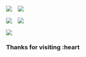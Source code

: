 ![](http://github-profile-summary-cards.vercel.app/api/cards/stats?username=EriciusX&theme=vue)
&nbsp;&nbsp;
![](http://github-profile-summary-cards.vercel.app/api/cards/productive-time?username=EriciusX&theme=vue&utcOffset=8)

![](http://github-profile-summary-cards.vercel.app/api/cards/most-commit-language?username=EriciusX&theme=vue&exclude=HTML)
&nbsp;&nbsp;
![](http://github-profile-summary-cards.vercel.app/api/cards/repos-per-language?username=EriciusX&theme=vue&exclude=HTML)

![](http://github-profile-summary-cards.vercel.app/api/cards/profile-details?username=EriciusX&theme=vue)


### Thanks for visiting :heart
